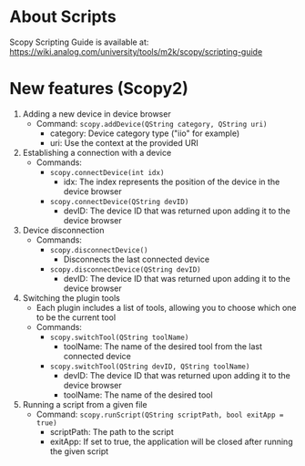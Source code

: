 # About Scripts
Scopy Scripting Guide is available at: https://wiki.analog.com/university/tools/m2k/scopy/scripting-guide

# New features (Scopy2)

1. Adding a new device in device browser
	- Command: `scopy.addDevice(QString category, QString uri)`
		- category: Device category type ("iio" for example)
		- uri: Use the context at the provided URI
2. Establishing a connection with a device
	- Commands:
		- `scopy.connectDevice(int idx)`
			- idx: The index represents the position of the device in the device browser
		- `scopy.connectDevice(QString devID)`
			- devID: The device ID that was returned upon adding it to the device browser
3. Device disconnection
	- Commands:
		- `scopy.disconnectDevice()`
			- Disconnects the last connected device
		- `scopy.disconnectDevice(QString devID)`
			- devID: The device ID that was returned upon adding it to the device browser
4. Switching the plugin tools
	- Each plugin includes a list of tools, allowing you to choose which one to be the current tool
	- Commands:
		- `scopy.switchTool(QString toolName)`
			- toolName: The name of the desired tool from the last connected device
		- `scopy.switchTool(QString devID, QString toolName)`
			- devID: The device ID that was returned upon adding it to the device browser
			- toolName: The name of the desired tool
5. Running a script from a given file
	- Command: `scopy.runScript(QString scriptPath, bool exitApp = true)`
		- scriptPath: The path to the script
		- exitApp: If set to true, the application will be closed after running the given script
